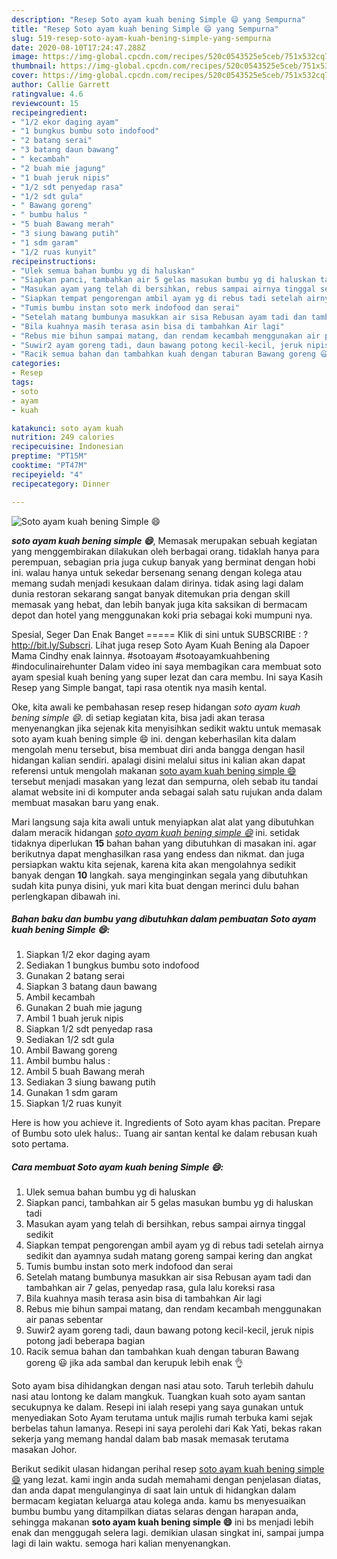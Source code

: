 ```yaml
---
description: "Resep Soto ayam kuah bening Simple 😄 yang Sempurna"
title: "Resep Soto ayam kuah bening Simple 😄 yang Sempurna"
slug: 519-resep-soto-ayam-kuah-bening-simple-yang-sempurna
date: 2020-08-10T17:24:47.288Z
image: https://img-global.cpcdn.com/recipes/520c0543525e5ceb/751x532cq70/soto-ayam-kuah-bening-simple-😄-foto-resep-utama.jpg
thumbnail: https://img-global.cpcdn.com/recipes/520c0543525e5ceb/751x532cq70/soto-ayam-kuah-bening-simple-😄-foto-resep-utama.jpg
cover: https://img-global.cpcdn.com/recipes/520c0543525e5ceb/751x532cq70/soto-ayam-kuah-bening-simple-😄-foto-resep-utama.jpg
author: Callie Garrett
ratingvalue: 4.6
reviewcount: 15
recipeingredient:
- "1/2 ekor daging ayam"
- "1 bungkus bumbu soto indofood"
- "2 batang serai"
- "3 batang daun bawang"
- " kecambah"
- "2 buah mie jagung"
- "1 buah jeruk nipis"
- "1/2 sdt penyedap rasa"
- "1/2 sdt gula"
- " Bawang goreng"
- " bumbu halus "
- "5 buah Bawang merah"
- "3 siung bawang putih"
- "1 sdm garam"
- "1/2 ruas kunyit"
recipeinstructions:
- "Ulek semua bahan bumbu yg di haluskan"
- "Siapkan panci, tambahkan air 5 gelas masukan bumbu yg di haluskan tadi"
- "Masukan ayam yang telah di bersihkan, rebus sampai airnya tinggal sedikit"
- "Siapkan tempat pengorengan ambil ayam yg di rebus tadi setelah airnya sedikit dan ayamnya sudah matang goreng sampai kering dan angkat"
- "Tumis bumbu instan soto merk indofood dan serai"
- "Setelah matang bumbunya masukkan air sisa Rebusan ayam tadi dan tambahkan air 7 gelas, penyedap rasa, gula lalu koreksi rasa"
- "Bila kuahnya masih terasa asin bisa di tambahkan Air lagi"
- "Rebus mie bihun sampai matang, dan rendam kecambah menggunakan air panas sebentar"
- "Suwir2 ayam goreng tadi, daun bawang potong kecil-kecil, jeruk nipis potong jadi beberapa bagian"
- "Racik semua bahan dan tambahkan kuah dengan taburan Bawang goreng 😃 jika ada sambal dan kerupuk lebih enak 👌"
categories:
- Resep
tags:
- soto
- ayam
- kuah

katakunci: soto ayam kuah 
nutrition: 249 calories
recipecuisine: Indonesian
preptime: "PT15M"
cooktime: "PT47M"
recipeyield: "4"
recipecategory: Dinner

---
```



![Soto ayam kuah bening Simple 😄](https://img-global.cpcdn.com/recipes/520c0543525e5ceb/751x532cq70/soto-ayam-kuah-bening-simple-😄-foto-resep-utama.jpg)

<b><i>soto ayam kuah bening simple 😄</i></b>, Memasak merupakan sebuah kegiatan yang menggembirakan dilakukan oleh berbagai orang. tidaklah hanya para perempuan, sebagian pria juga cukup banyak yang berminat dengan hobi ini. walau hanya untuk sekedar bersenang senang dengan kolega atau memang sudah menjadi kesukaan dalam dirinya. tidak asing lagi dalam dunia restoran sekarang sangat banyak ditemukan pria dengan skill memasak yang hebat, dan lebih banyak juga kita saksikan di bermacam depot dan hotel yang menggunakan koki pria sebagai koki mumpuni nya.

Spesial, Seger Dan Enak Banget ===== Klik di sini untuk SUBSCRIBE : ? http://bit.ly/Subscri. Lihat juga resep Soto Ayam Kuah Bening ala Dapoer Mama Cindhy enak lainnya. #sotoayam #sotoayamkuahbening #indoculinairehunter Dalam video ini saya membagikan cara membuat soto ayam spesial kuah bening yang super lezat dan cara membu. Ini saya Kasih Resep yang Simple bangat, tapi rasa otentik nya masih kental.

Oke, kita awali ke pembahasan resep resep hidangan <i>soto ayam kuah bening simple 😄</i>. di setiap kegiatan kita, bisa jadi akan terasa menyenangkan jika sejenak kita menyisihkan sedikit waktu untuk memasak soto ayam kuah bening simple 😄 ini. dengan keberhasilan kita dalam mengolah menu tersebut, bisa membuat diri anda bangga dengan hasil hidangan kalian sendiri. apalagi disini melalui situs ini kalian akan dapat referensi untuk mengolah makanan <u>soto ayam kuah bening simple 😄</u> tersebut menjadi masakan yang lezat dan sempurna, oleh sebab itu tandai alamat website ini di komputer anda sebagai salah satu rujukan anda dalam membuat masakan baru yang enak.


Mari langsung saja kita awali untuk menyiapkan alat alat yang dibutuhkan dalam meracik hidangan <u><i>soto ayam kuah bening simple 😄</i></u> ini. setidak tidaknya diperlukan <b>15</b> bahan bahan yang dibutuhkan di masakan ini. agar berikutnya dapat menghasilkan rasa yang endess dan nikmat. dan juga persiapkan waktu kita sejenak, karena kita akan mengolahnya sedikit banyak dengan <b>10</b> langkah. saya menginginkan segala yang dibutuhkan sudah kita punya disini, yuk mari kita buat dengan merinci dulu bahan perlengkapan dibawah ini.

<!--inarticleads1-->

##### Bahan baku dan bumbu yang dibutuhkan dalam pembuatan Soto ayam kuah bening Simple 😄:

1. Siapkan 1/2 ekor daging ayam
1. Sediakan 1 bungkus bumbu soto indofood
1. Gunakan 2 batang serai
1. Siapkan 3 batang daun bawang
1. Ambil  kecambah
1. Gunakan 2 buah mie jagung
1. Ambil 1 buah jeruk nipis
1. Siapkan 1/2 sdt penyedap rasa
1. Sediakan 1/2 sdt gula
1. Ambil  Bawang goreng
1. Ambil  bumbu halus :
1. Ambil 5 buah Bawang merah
1. Sediakan 3 siung bawang putih
1. Gunakan 1 sdm garam
1. Siapkan 1/2 ruas kunyit


Here is how you achieve it. Ingredients of Soto ayam khas pacitan. Prepare of Bumbu soto ulek halus:. Tuang air santan kental ke dalam rebusan kuah soto pertama. 

<!--inarticleads2-->

##### Cara membuat Soto ayam kuah bening Simple 😄:

1. Ulek semua bahan bumbu yg di haluskan
1. Siapkan panci, tambahkan air 5 gelas masukan bumbu yg di haluskan tadi
1. Masukan ayam yang telah di bersihkan, rebus sampai airnya tinggal sedikit
1. Siapkan tempat pengorengan ambil ayam yg di rebus tadi setelah airnya sedikit dan ayamnya sudah matang goreng sampai kering dan angkat
1. Tumis bumbu instan soto merk indofood dan serai
1. Setelah matang bumbunya masukkan air sisa Rebusan ayam tadi dan tambahkan air 7 gelas, penyedap rasa, gula lalu koreksi rasa
1. Bila kuahnya masih terasa asin bisa di tambahkan Air lagi
1. Rebus mie bihun sampai matang, dan rendam kecambah menggunakan air panas sebentar
1. Suwir2 ayam goreng tadi, daun bawang potong kecil-kecil, jeruk nipis potong jadi beberapa bagian
1. Racik semua bahan dan tambahkan kuah dengan taburan Bawang goreng 😃 jika ada sambal dan kerupuk lebih enak 👌


Soto ayam bisa dihidangkan dengan nasi atau soto. Taruh terlebih dahulu nasi atau lontong ke dalam mangkuk. Tuangkan kuah soto ayam santan secukupnya ke dalam. Resepi ini ialah resepi yang saya gunakan untuk menyediakan Soto Ayam terutama untuk majlis rumah terbuka kami sejak berbelas tahun lamanya. Resepi ini saya perolehi dari Kak Yati, bekas rakan sekerja yang memang handal dalam bab masak memasak terutama masakan Johor. 

Berikut sedikit ulasan hidangan perihal resep <u>soto ayam kuah bening simple 😄</u> yang lezat. kami ingin anda sudah memahami dengan penjelasan diatas, dan anda dapat mengulanginya di saat lain untuk di hidangkan dalam bermacam kegiatan keluarga atau kolega anda. kamu bs menyesuaikan bumbu bumbu yang ditampilkan diatas selaras dengan harapan anda, sehingga makanan <b>soto ayam kuah bening simple 😄</b> ini bs menjadi lebih enak dan menggugah selera lagi. demikian ulasan singkat ini, sampai jumpa lagi di lain waktu. semoga hari kalian menyenangkan.
